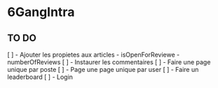 # 6GangIntra


## TO DO

[ ] - Ajouter les propietes aux articles
        - isOpenForReviewe
        - numberOfReviews
[ ] - Instaurer les commentaires
[ ] - Faire une page unique par poste
[ ] - Page une page unique par user
[ ] - Faire un leaderboard
[ ] - Login